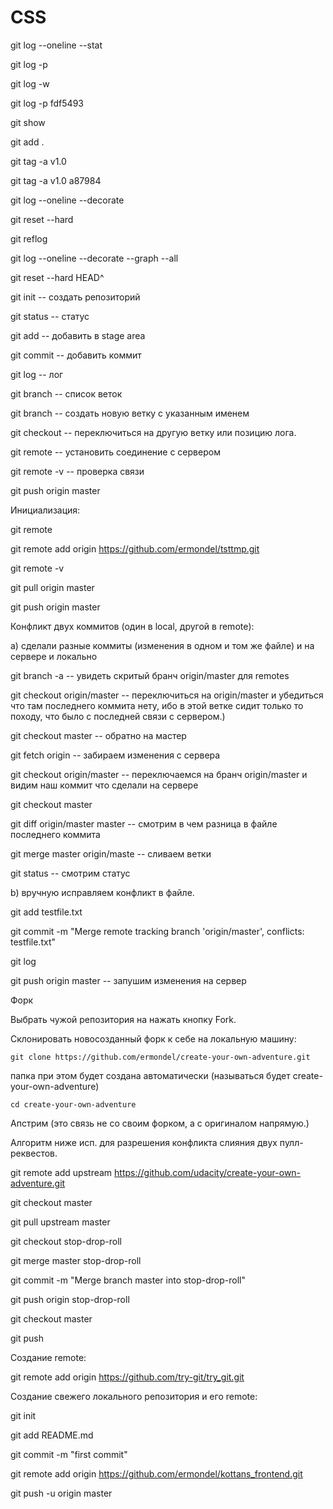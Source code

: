 # CSS

git log --oneline --stat

git log -p

git log -w 

git log -p fdf5493

git show

git add . 

git tag -a v1.0

git tag -a v1.0 a87984

git log --oneline --decorate

git reset --hard <sha1-commit-id>

git reflog

git log --oneline --decorate --graph --all

git reset --hard HEAD^



git init -- создать репозиторий

git status -- статус

git add -- добавить в stage area

git commit -- добавить коммит

git log -- лог

git branch -- список веток

git branch <name> -- создать новую ветку с указанным именем

git checkout -- переключиться на другую ветку или позицию лога.



git remote -- установить соединение с сервером

git remote -v -- проверка связи

git push origin master



Инициализация:

git remote

git remote add origin https://github.com/ermondel/tsttmp.git

git remote -v

git pull origin master

git push origin master



Конфликт двух коммитов (один в local, другой в remote):

a) сделали разные коммиты (изменения в одном и том же файле) и на сервере и локально

git branch -a -- увидеть скритый бранч origin/master для remotes

git checkout origin/master -- переключиться на origin/master и убедиться что там последнего коммита нету, ибо в этой ветке сидит только то походу, что было с последней связи с сервером.)

git checkout master -- обратно на мастер

git fetch origin -- забираем изменения с сервера

git checkout origin/master -- переключаемся на бранч origin/master и видим наш коммит что сделали на сервере

git checkout master

git diff origin/master master -- смотрим в чем разница в файле последнего коммита

git merge master origin/maste -- сливаем ветки

git status -- смотрим статус

b) вручную исправляем конфликт в файле.

git add testfile.txt

git commit -m "Merge remote tracking branch 'origin/master', conflicts: testfile.txt"

git log

git push origin master -- запушим изменения на сервер



Форк

Выбрать чужой репозитория на нажать кнопку Fork.

Склонировать новосозданный форк к себе на локальную машину:

```
git clone https://github.com/ermondel/create-your-own-adventure.git
```
папка при этом будет создана автоматически (называться будет create-your-own-adventure)
```
cd create-your-own-adventure
```



Апстрим (это связь не со своим форком, а с оригиналом напрямую.)

Алгоритм ниже исп. для разрешения конфликта слияния двух пулл-реквестов.

git remote add upstream https://github.com/udacity/create-your-own-adventure.git

git checkout master

git pull upstream master

git checkout stop-drop-roll

git merge master stop-drop-roll

git commit -m "Merge branch master into stop-drop-roll"

git push origin stop-drop-roll

git checkout master

git push



Создание remote:

git remote add origin https://github.com/try-git/try_git.git



Создание свежего локального репозитория и его remote:

git init

git add README.md

git commit -m "first commit"

git remote add origin https://github.com/ermondel/kottans_frontend.git

git push -u origin master


